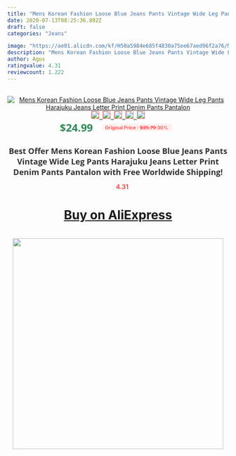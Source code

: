 ```yaml
---
title: "Mens Korean Fashion Loose Blue Jeans Pants Vintage Wide Leg Pants Harajuku Jeans Letter Print Denim Pants Pantalon"
date: 2020-07-13T08:25:36.892Z
draft: false
categories: "Jeans"

image: "https://ae01.alicdn.com/kf/H50a5984e685f4830a75ee67aed96f2a76/Mens-Korean-Fashion-Loose-Blue-Jeans-Pants-Vintage-Wide-Leg-Pants-Harajuku-Jeans-Letter-Print-Denim.jpg"
description: "Mens Korean Fashion Loose Blue Jeans Pants Vintage Wide Leg Pants Harajuku Jeans Letter Print Denim Pants Pantalon"
author: Agus
ratingvalue: 4.31
reviewcount: 1.222
---
```

<br>
<div style="text-align: center;">
<a href="https://s.click.aliexpress.com/e/_Aqq8dR" target="_blank" rel="nofollow noopener noreferrer"><img alt="Mens Korean Fashion Loose Blue Jeans Pants Vintage Wide Leg Pants Harajuku Jeans Letter Print Denim Pants Pantalon" class="magnifier-image" src="https://ae01.alicdn.com/kf/H50a5984e685f4830a75ee67aed96f2a76/Mens-Korean-Fashion-Loose-Blue-Jeans-Pants-Vintage-Wide-Leg-Pants-Harajuku-Jeans-Letter-Print-Denim.jpg_640x640.jpg">
<br>
<img style="border:1px solid salmon" src="https://ae01.alicdn.com/kf/H50a5984e685f4830a75ee67aed96f2a76/Mens-Korean-Fashion-Loose-Blue-Jeans-Pants-Vintage-Wide-Leg-Pants-Harajuku-Jeans-Letter-Print-Denim.jpg_120x120.jpg">&nbsp;&nbsp;<img style="border:1px solid salmon" src="https://ae01.alicdn.com/kf/H2d4c4bfa4aa040c19ed4bd47f64d59f9y/Mens-Korean-Fashion-Loose-Blue-Jeans-Pants-Vintage-Wide-Leg-Pants-Harajuku-Jeans-Letter-Print-Denim.jpg_120x120.jpg">&nbsp;&nbsp;<img style="border:1px solid salmon" src="https://ae01.alicdn.com/kf/H3d432f11576a4302b4db6ca52eafa3df8/Mens-Korean-Fashion-Loose-Blue-Jeans-Pants-Vintage-Wide-Leg-Pants-Harajuku-Jeans-Letter-Print-Denim.jpg_120x120.jpg">&nbsp;&nbsp;<img style="border:1px solid salmon" src="https://ae01.alicdn.com/kf/Hd6ff2b88b71343218e7a00a7b983aca9h/Mens-Korean-Fashion-Loose-Blue-Jeans-Pants-Vintage-Wide-Leg-Pants-Harajuku-Jeans-Letter-Print-Denim.jpg_120x120.jpg">&nbsp;&nbsp;<img style="border:1px solid salmon" src="https://ae01.alicdn.com/kf/H704a9ecb6a0a441781d095abe7cebaa6I/Mens-Korean-Fashion-Loose-Blue-Jeans-Pants-Vintage-Wide-Leg-Pants-Harajuku-Jeans-Letter-Print-Denim.jpg_120x120.jpg"></a></div><br0>
<div style="text-align: center;"><span style="background-color: white; border: 0px; box-sizing: border-box; color: seagreen; display: inline-block; font-family: &quot;open sans&quot; , &quot;arial&quot; , &quot;helvetica&quot; , sans-serif , &quot;heiti&quot;; font-size: 24px; font-stretch: inherit; font-weight: 700; line-height: inherit; margin: 0px 10px 0px 0px; padding: 0px; vertical-align: middle;">$24.99 </span>
<span style="background: rgb(255 , 241 , 241); border-radius: 3px; border: 0px; box-sizing: border-box; color: #ff4747; display: inline-block; font-family: inherit; font-size: 12px; font-stretch: inherit; font-style: inherit; font-variant: inherit; font-weight: 600; line-height: inherit; margin: 0px; padding: 2px 5px; transform: scale(0.9); vertical-align: middle;">Original Price : <b style="text-decoration: line-through;">$35.70 </b> 30%&nbsp;&nbsp;</span></div>
<h1 style="color: #333333; display: inline-block; font-family: &quot;open sans&quot; , &quot;arial&quot; , &quot;helvetica&quot; , sans-serif , &quot;heiti&quot;; font-size: 18px; font-stretch: inherit; font-weight: 700; text-align: center;">Best Offer Mens Korean Fashion Loose Blue Jeans Pants Vintage Wide Leg Pants Harajuku Jeans Letter Print Denim Pants Pantalon with Free Worldwide Shipping!</h1>
<div style="color: #ff4747; text-align: center;">
<img src="https://4.bp.blogspot.com/-M0ZcTcb-5uY/XleCXlxnR4I/AAAAAAAAAEc/OrjgMkXV1oMQFaCRZj5HQwOCBcu3w1FegCPcBGAYYCw/s1600/star.png" style="height: 15px;">&nbsp;<b>4.31</b></div>
<div class="button_cont" align="center"><a class="buynow_a" href="https://s.click.aliexpress.com/e/_Aqq8dR" target="_blank" rel="nofollow noopener noreferrer"><H1>Buy on AliExpress</H1></a></div><br>
<div class="separator" style="clear: both; text-align: center;">
<img src="https://lh3.googleusercontent.com/-pTy5HemUv9M/XlePHvY0dAI/AAAAAAAAAE4/0nX5iRUoIWY8eMW9Dpxeirr157OZliDIgCLcBGAsYHQ/s1600/badge.gif" width="480">
</div>
